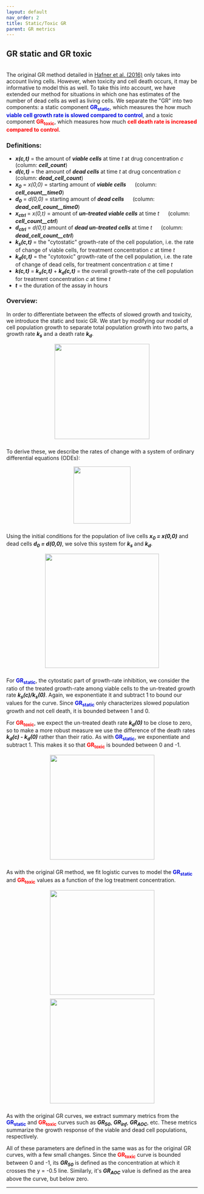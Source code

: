 ```yaml
---
layout: default
nav_order: 2
title: Static/Toxic GR
parent: GR metrics
---
```


## GR static and GR toxic
<br>
The original GR method detailed in <a href="https://dx.doi.org/10.1038/nmeth.3853">Hafner et al. (2016)</a> only takes into account living cells. However, when toxicity and cell death occurs, it may be informative to model this as well. To take this into account, we have extended our method for situations in which one has estimates of the number of dead cells as well as living cells. We separate the "GR" into two components: a static component <font color="light blue"><b>GR<sub>static</sub></b></font>, which measures the how much <font color="light blue"><b>viable cell growth rate is slowed compared to control</b></font>, and a toxic component <font color="red"><b>GR<sub>toxic</sub></b></font>, which measures how much <font color="red"><b>cell death rate is increased compared to control</b></font>.

### Definitions:
<ul>
  <li><b><i>x(c,t)</i></b> = the amount of <b><i>viable cells</i></b> at time <i>t</i> at drug concentration <i>c</i> &#8193; (column: <i><b>cell_count</b></i>)</li>
  <li><b><i>d(c,t)</i></b> = the amount of <b><i>dead cells</i></b> at time <i>t</i> at drug concentration <i>c</i> &#8193; (column: <i><b>dead_cell_count</b></i>)</li>
  <li><b><i>x<sub>0</sub></i></b> = <i>x(0,0)</i> = starting amount of <b><i>viable cells</i></b> &#8193; (column: <i><b>cell_count__time0</b></i>)</li>
  <li><b><i>d<sub>0</sub></i></b> = <i>d(0,0)</i> = starting amount of <b><i>dead cells</i></b> &#8193; (column:<i> <b>dead_cell_count__time0</b></i>)</li>
  <li><b><i>x<sub>ctrl</sub></i></b> = <i>x(0,t)</i> = amount of <b><i> un-treated viable cells</i></b> at time <i>t</i> &#8193; (column: <i><b>cell_count__ctrl</b></i>)</li>
  <li><b><i>d<sub>ctrl</sub></i></b> = <i>d(0,t)</i> amount of <b><i>dead  un-treated cells</i></b> at time <i>t</i> &#8193; (column: <i><b>dead_cell_count__ctrl</b></i>)</li>
  <li><b><i>k<sub>s</sub>(c,t)</i></b> = the "cytostatic" growth-rate of the cell population, i.e. the rate of change of viable cells, for treatment concentration <i>c</i> at time <i>t</i></li>
  <li><b><i>k<sub>d</sub>(c,t)</i></b> = the "cytotoxic" growth-rate of the cell population, i.e. the rate of change of dead cells, for treatment concentration <i>c</i> at time <i>t</i></li>
  <li><b><i>k(c,t)</i></b> = <b><i>k<sub>s</sub>(c,t)</i></b> + <b><i>k<sub>d</sub>(c,t)</i></b> = the overall growth-rate of the cell population for treatment concentration <i>c</i> at time <i>t</i></li>
  <li><b><i>t</i></b> = the duration of the assay in hours</li>
</ul>

### Overview:

In order to differentiate between the effects of slowed growth and toxicity, we introduce the static and toxic GR. We start by modifying our model of cell population growth to separate total population growth into two parts, a growth rate <b><i>k<sub>s</sub></i></b> and a death rate <b><i>k<sub>d</sub></i></b>.

<center><img src="{{ site.baseurl }}/assets/images/gr/gr_statictoxic/gr_models.png" align = "center" height="250px" style="padding-bottom:10px;"></center>
<p>
  To derive these, we describe the rates of change with a system of ordinary differential equations (ODEs):
  <center><img src="{{ site.baseurl }}/assets/images/gr/gr_statictoxic/gr_diffeq.png" align = "center" height="150px" style="padding-bottom:10px;"></center>
</p>
<p>
  Using the initial conditions for the population of live cells <b><i>x<sub>0</sub> = x(0,0)</i></b> and dead cells <b><i>d<sub>0</sub> = d(0,0)</i></b>, we solve this system for <b><i>k<sub>s</sub></i></b> and <b><i>k<sub>d</sub></i></b>.
</p>
<center><img src="{{ site.baseurl }}/assets/images/gr/gr_statictoxic/gr_diffeq_sol.png" align = "center" height="300px" style="padding-bottom:10px;"></center>
<p>
  For <font color="light blue"><b>GR<sub>static</sub></b></font>, the cytostatic part of growth-rate inhibition, we consider the ratio of the treated growth-rate among viable cells to the un-treated growth rate <b><i>k<sub>s</sub>(c)/k<sub>s</sub>(0)</i></b>. Again, we exponentiate it and subtract 1 to bound our values for the curve. Since <font color="light blue"><b>GR<sub>static</sub></b></font> only characterizes slowed population growth and not cell death, it is bounded between 1 and 0.
</p>
<p>
  For <font color="red"><b>GR<sub>toxic</sub></b></font>, we expect the un-treated death rate <b><i>k<sub>d</sub>(0)</i></b> to be close to zero, so to make a more robust measure we use the difference of the death rates <b><i>k<sub>d</sub>(c) - k<sub>d</sub>(0)</i></b> rather than their ratio. As with <font color="light blue"><b>GR<sub>static</sub></b></font>, we exponentiate and subtract 1. This makes it so that <font color="red"><b>GR<sub>toxic</sub></b></font> is bounded between 0 and -1.
</p>
<center><img src="{{ site.baseurl }}/assets/images/gr/gr_statictoxic/gr_vs_gr_sd.png" align = "center" height="275px" style="padding-bottom:10px;"></center>
<p>
  As with the original GR method, we fit logistic curves to model the <font color="light blue"><b>GR<sub>static</sub></b></font> and <font color="red"><b>GR<sub>toxic</sub></b></font> values as a function of the log treatment concentration.
</p>
<center><img src="{{ site.baseurl }}/assets/images/gr/gr_statictoxic/GR_static_toxic_growth.png" align="center" height="275px" style="padding-bottom:10px;"></center>
<center><img src="{{ site.baseurl }}/assets/images/gr/gr_statictoxic/GR_static_toxic_fitted_curves.png" align="center" height="275px" style="padding-bottom:10px;"></center>
<p>
  As with the original GR curves, we extract summary metrics from the <font color="light blue"><b>GR<sub>static</sub></b></font> and <font color="red"><b>GR<sub>toxic</sub></b></font> curves such as <b><i>GR<sub>50</sub></i></b>, <b><i>GR<sub>inf</sub></i></b>, <b><i>GR<sub>AOC</sub></i></b>, etc. These metrics summarize the growth response of the viable and dead cell populations, respectively.
</p>
<p>
  All of these parameters are defined in the same was as for the original GR curves, with a few small changes. Since the <font color="red"><b>GR<sub>toxic</sub></b></font> curve is bounded between 0 and -1, its <b><i>GR<sub>50</sub></i></b> is defined as the concentration at which it crosses the y = -0.5 line. Similarly, it's <b><i>GR<sub>AOC</sub></i></b> value is defined as the area above the curve, but below zero.
</p>

---